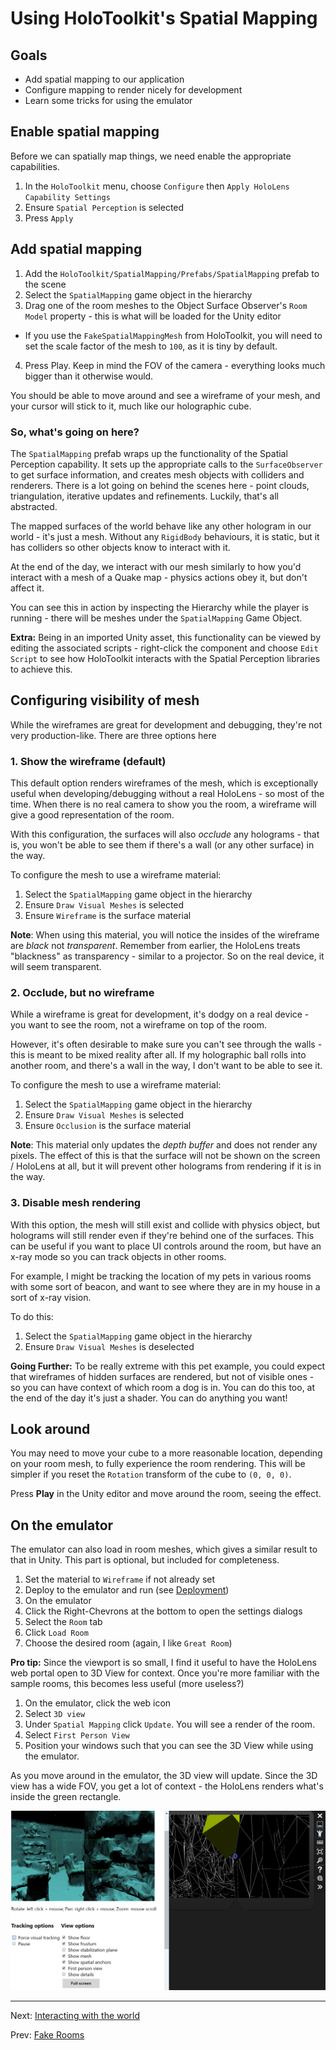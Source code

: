 # Using HoloToolkit's Spatial Mapping

## Goals

* Add spatial mapping to our application
* Configure mapping to render nicely for development
* Learn some tricks for using the emulator

## Enable spatial mapping

Before we can spatially map things, we need enable the appropriate capabilities.

1. In the `HoloToolkit` menu, choose `Configure` then `Apply HoloLens Capability Settings`
2. Ensure `Spatial Perception` is selected
3. Press `Apply`

## Add spatial mapping

1. Add the `HoloToolkit/SpatialMapping/Prefabs/SpatialMapping` prefab to the scene
2. Select the `SpatialMapping` game object in the hierarchy
3. Drag one of the room meshes to the Object Surface Observer's `Room Model` property - this is what will be loaded for the Unity editor
  * If you use the `FakeSpatialMappingMesh` from HoloToolkit, you will need to set the scale factor of the mesh to `100`, as it is tiny by default.
4. Press Play.  Keep in mind the FOV of the camera - everything looks much bigger than it otherwise would.

You should be able to move around and see a wireframe of your mesh, and your cursor will stick to it, much like our holographic cube.

### So, what's going on here?

The `SpatialMapping` prefab wraps up the functionality of the Spatial Perception capability.  It sets up the appropriate calls to the `SurfaceObserver` to get surface information, and creates mesh objects with colliders and renderers.  There is a lot going on behind the scenes here - point clouds, triangulation, iterative updates and refinements.  Luckily, that's all abstracted.

The mapped surfaces of the world behave like any other hologram in our world - it's just a mesh.  Without any `RigidBody` behaviours, it is static, but it has colliders so other objects know to interact with it.

At the end of the day, we interact with our mesh similarly to how you'd interact with a mesh of a Quake map - physics actions obey it, but don't affect it.

You can see this in action by inspecting the Hierarchy while the player is running - there will be meshes under the `SpatialMapping` Game Object.

**Extra:** Being in an imported Unity asset, this functionality can be viewed by editing the associated scripts - right-click the component and choose `Edit Script` to see how HoloToolkit interacts with the Spatial Perception libraries to achieve this.

## Configuring visibility of mesh

While the wireframes are great for development and debugging, they're not very production-like.  There are three options here

### 1. Show the wireframe (default)

This default option renders wireframes of the mesh, which is exceptionally useful when developing/debugging without a real HoloLens - so most of the time.  When there is no real camera to show you the room, a wireframe will give a good representation of the room.

With this configuration, the surfaces will also _occlude_ any holograms - that is, you won't be able to see them if there's a wall (or any other surface) in the way.

To configure the mesh to use a wireframe material:

1. Select the `SpatialMapping` game object in the hierarchy
2. Ensure `Draw Visual Meshes` is selected
3. Ensure `Wireframe` is the surface material

**Note**: When using this material, you will notice the insides of the wireframe are _black_ not _transparent_.  Remember from earlier, the HoloLens treats "blackness" as transparency - similar to a projector.  So on the real device, it will seem transparent.

### 2. Occlude, but no wireframe

While a wireframe is great for development, it's dodgy on a real device - you want to see the room, not a wireframe on top of the room.

However, it's often desirable to make sure you can't see through the walls - this is meant to be mixed reality after all.  If my holographic ball rolls into another room, and there's a wall in the way, I don't want to be able to see it.

To configure the mesh to use a wireframe material:

1. Select the `SpatialMapping` game object in the hierarchy
2. Ensure `Draw Visual Meshes` is selected
3. Ensure `Occlusion` is the surface material

**Note**: This material only updates the _depth buffer_ and does not render any pixels.  The effect of this is that the surface will not be shown on the screen / HoloLens at all, but it will prevent other holograms from rendering if it is in the way.

### 3. Disable mesh rendering

With this option, the mesh will still exist and collide with physics object, but holograms will still render even if they're behind one of the surfaces.  This can be useful if you want to place UI controls around the room, but have an x-ray mode so you can track objects in other rooms.  

For example, I might be tracking the location of my pets in various rooms with some sort of beacon, and want to see where they are in my house in a sort of x-ray vision.

To do this:

1. Select the `SpatialMapping` game object in the hierarchy
2. Ensure `Draw Visual Meshes` is deselected

**Going Further:** To be really extreme with this pet example, you could expect that wireframes of hidden surfaces are rendered, but not of visible ones - so you can have context of which room a dog is in.  You can do this too, at the end of the day it's just a shader. You can do anything you want!

## Look around

You may need to move your cube to a more reasonable location, depending on your room mesh, to fully experience the room rendering.  This will be simpler if you reset the `Rotation` transform of the cube to `(0, 0, 0)`.

Press **Play** in the Unity editor and move around the room, seeing the effect.

## On the emulator

The emulator can also load in room meshes, which gives a similar result to that in Unity.  This part is optional, but included for completeness.

1. Set the material to `Wireframe` if not already set
2. Deploy to the emulator and run (see [Deployment](/1-hello-world/5-deployment.md))
3. On the emulator
  1. Click the Right-Chevrons at the bottom to open the settings dialogs
  2. Select the `Room` tab
  3. Click `Load Room`
  4. Choose the desired room (again, I like `Great Room`)

**Pro tip:** Since the viewport is so small, I find it useful to have the HoloLens web portal open to 3D View for context.  Once you're more familiar with the sample rooms, this becomes less useful (more useless?)

1. On the emulator, click the web icon
2. Select `3D view`
3. Under `Spatial Mapping` click `Update`. You will see a render of the room.
4. Select `First Person View` 
5. Position your windows such that you can see the 3D View while using the emulator.

As you move around in the emulator, the 3D view will update.  Since the 3D view has a wide FOV, you get a lot of context - the HoloLens renders what's inside the green rectangle.

![Emulator and Web Portal](img/emulator-and-web-portal.png)

---
Next: [Interacting with the world](3-interacting-with-world.md)

Prev: [Fake Rooms](1-fake-room-data.md)